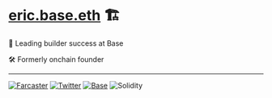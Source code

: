 <div style="background-image: url('https://x.com/0xEricBrown/header_photo'); background-size: cover; padding: 20px;">
</div>

# [eric.base.eth](https://base.org/names/eric) 🏗️ 

🔷 Leading builder success at Base

🛠️ Formerly onchain founder

---


[![Farcaster](https://img.shields.io/badge/farcaster-ericbrown.eth-purple)](https://warpcast.com/ericbrown.eth)
[![Twitter](https://img.shields.io/badge/Twitter-0xEricBrown-blue?style=flat&logo=twitter)](https://twitter.com/0xEricBrown)
[![Base](https://img.shields.io/badge/Base-Builder-blue?style=flat&logo=ethereum)](https://base.org)
![Solidity](https://img.shields.io/badge/Solidity-%23363636.svg?style=flat&logo=solidity&logoColor=white)

</div>
